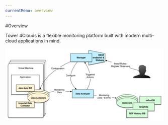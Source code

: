 ```yaml
---
currentMenu: overview
---
```


#Overview

Tower 4Clouds is a flexible monitoring platform built with modern multi-cloud applications in mind.

![Architecture](../img/overview-architecture.png)